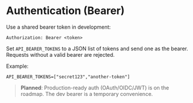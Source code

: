 # Authentication (Bearer)

Use a shared bearer token in development:
```
Authorization: Bearer <token>
```

Set `API_BEARER_TOKENS` to a JSON list of tokens and send one as the bearer. Requests without a valid bearer are rejected.

Example:
```
API_BEARER_TOKENS=["secret123","another-token"]
```

> **Planned**: Production-ready auth (OAuth/OIDC/JWT) is on the roadmap. The dev bearer is a temporary convenience.
